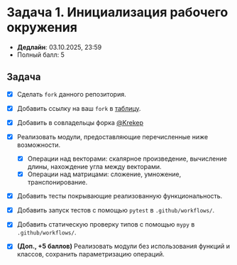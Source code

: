 # Задача 1. Инициализация рабочего окружения

* **Дедлайн**: 03.10.2025, 23:59
* Полный балл: 5

## Задача

- [x] Сделать `fork` данного репозитория.
- [x] Добавить ссылку на ваш `fork` в [таблицу](https://docs.google.com/spreadsheets/d/1h29GyiGds4PvkNSZqw_1VYGAAcFNKr0j-YzTJLWTHR4/edit?usp=sharing).
- [x] Добавить в совладельцы форка [@Krekep](https://github.com/Krekep)
- [x] Реализовать модули, предоставляющие перечисленные ниже возможности.
  - [x] Операции над векторами: скалярное произведение, вычисление длины, нахождение угла между векторами.
  - [x] Операции над матрицами: сложение, умножение, транспонирование.
- [x] Добавить тесты покрывающие реализованную функциональность.
- [x] Добавить запуск тестов с помощью `pytest` в `.github/workflows/`.
- [x] Добавить статическую проверку типов с помощью `mypy` в `.github/workflows/`.

- [x] **(Доп., +5 баллов)** Реализовать модули без использования функций и классов,
сохранить параметризацию операций.

